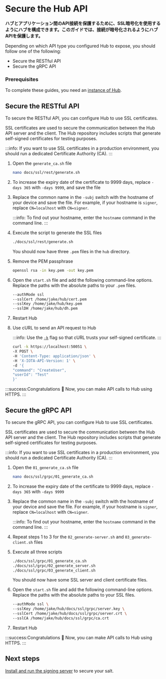 # Secure the Hub API

**ハブとアプリケーション間のAPI接続を保護するために、SSL暗号化を使用するようにハブを構成できます。このガイドでは、接続が暗号化されるようにハブAPIを保護します。**
<!-- **To secure the API connection between Hub and your application, you can configure Hub to use SSL encryption. In this guide, you'll secure the Hub API so that the connection is encrypted.** -->

Depending on which API type you configured Hub to expose, you should follow one of the following:

- Secure the RESTful API
- Secure the gRPC API

### Prerequisites

To complete these guides, you need an [instance of Hub](../how-to-guides/install-hub.md).

## Secure the RESTful API

To secure the RESTful API, you can configure Hub to use SSL certificates.

SSL certificates are used to secure the communication between the Hub API server and the client. The Hub repository includes scripts that generate self-signed certificates for testing purposes.

:::info:
If you want to use SSL certificates in a production environment, you should run a dedicated Certificate Authority (CA).
:::

1. Open the `generate_ca.sh` file

	```bash
	nano docs/ssl/rest/generate.sh
	```

2. To increase the expiry date of the certificate to 9999 days, replace `-days 365` with `-days 9999`, and save the file

3. Replace the common name in the `-subj` switch with the hostname of your device and save the file. For example, if your hostname is `signer`, replace `CN=localhost` with `CN=signer`.

    :::info:
    To find out your hostname, enter the `hostname` command in the command line.
    :::

4. Execute the script to generate the SSL files

    ```bash
    ./docs/ssl/rest/generate.sh
    ```

    You should now have three `.pem` files in the `hub` directory.

5. Remove the PEM passphrase

    ```bash
    openssl rsa -in key.pem -out key.pem
    ```

6. Open the `start.sh` file and add the following command-line options. Replace the paths with the absolute paths to your `.pem` files.

    ```bash
    --authMode ssl
    --sslCert /home/jake/hub/cert.pem
    --sslKey /home/jake/hub/key.pem
    --sslDH /home/jake/hub/dh.pem
    ```

7. Restart Hub

8. Use cURL to send an API request to Hub

    :::info:
    Use the [`-k`](https://curl.haxx.se/docs/manpage.html#-k) flag so that cURL trusts your self-signed certificate.
    :::

    ```bash
    curl -k https://localhost:50051 \
    -X POST \
    -H 'Content-Type: application/json' \
    -H 'X-IOTA-API-Version: 1' \
    -d '{
    "command": "CreateUser",
    "userId": "Test"
    }'
    ```

:::success:Congratulations :tada:
Now, you can make API calls to Hub using HTTPS.
:::

## Secure the gRPC API

To secure the gRPC API, you can configure Hub to use SSL certificates.

SSL certificates are used to secure the communication between the Hub API server and the client. The Hub repository includes scripts that generate self-signed certificates for testing purposes.

:::info:
If you want to use SSL certificates in a production environment, you should run a dedicated Certificate Authority (CA).
:::

1. Open the `01_generate_ca.sh` file

	```bash
	nano docs/ssl/grpc/01_generate_ca.sh
	```

2. To increase the expiry date of the certificate to 9999 days, replace `-days 365` with `-days 9999`

3. Replace the common name in the `-subj` switch with the hostname of your device and save the file. For example, if your hostname is `signer`, replace `CN=localhost` with `CN=signer`.

    :::info:
    To find out your hostname, enter the `hostname` command in the command line.
    :::

4. Repeat steps 1 to 3 for the `02_generate-server.sh` and `03_generate-client.sh` files

5. Execute all three scripts

	```bash
	./docs/ssl/grpc/01_generate_ca.sh
	./docs/ssl/grpc/02_generate_server.sh
	./docs/ssl/grpc/03_generate_client.sh
	```

    You should now have some SSL server and client certificate files.

6. Open the `start.sh` file and add the following command-line options. Replace the paths with the absolute paths to your SSL files.

    ```bash
    --authMode ssl \
	--sslKey /home/jake/hub/docs/ssl/grpc/server.key \
	--sslCert /home/jake/hub/docs/ssl/grpc/server.crt \
	--sslCA /home/jake/hub/docs/ssl/grpc/ca.crt
    ```

7. Restart Hub

:::success:Congratulations :tada:
Now, you can make API calls to Hub using HTTPS.
:::

## Next steps

[Install and run the signing server](../how-to-guides/install-the-signing-server.md) to secure your salt.
